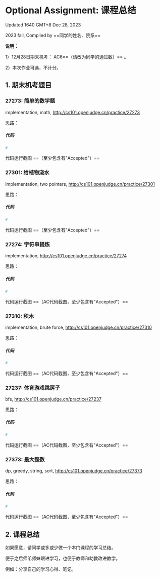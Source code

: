 # Optional Assignment: 课程总结

Updated 1640 GMT+8 Dec 28, 2023

2023 fall, Complied by ==同学的姓名、院系==



**说明：**

1）12月28日期末机考： AC6==（请改为同学的通过数）== 。

2）本次作业可选，不计分。





## 1. 期末机考题目



### 27273: 简单的数学题

implementation, math, http://cs101.openjudge.cn/practice/27273



思路：



##### 代码

```python
# 

```



代码运行截图 ==（至少包含有"Accepted"）==



### 27301: 给植物浇水

Implementation, two pointers, http://cs101.openjudge.cn/practice/27301



思路：



##### 代码

```python
# 

```



代码运行截图 ==（至少包含有"Accepted"）==





### 27274: 字符串提炼

implementation, http://cs101.openjudge.cn/practice/27274



思路：



##### 代码

```python
# 

```



代码运行截图 ==（AC代码截图，至少包含有"Accepted"）==





### 27310: 积木

implementation, brute force, http://cs101.openjudge.cn/practice/27310



思路：



##### 代码

```python
# 

```



代码运行截图 ==（AC代码截图，至少包含有"Accepted"）==





### 27237: 体育游戏跳房子

bfs, http://cs101.openjudge.cn/practice/27237



思路：



##### 代码

```python
# 

```



代码运行截图 ==（AC代码截图，至少包含有"Accepted"）==





### 27373: 最大整数

dp, greedy, string, sort, http://cs101.openjudge.cn/practice/27373



思路：



##### 代码

```python
# 

```



代码运行截图 ==（AC代码截图，至少包含有"Accepted"）==









## 2. 课程总结

如果愿意，请同学或多或少做一个本门课程的学习总结。

便于之后师弟师妹跟进学习，也便于教师和助教改进教学。

例如：分享自己的学习心得、笔记。





